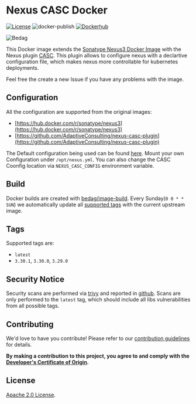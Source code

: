 <!-- - Copyright © 2021 Bedag Informatik AG Licensed under the Apache License, Version 2.0 (the "License"); you may not use this file except in compliance with the License. You may obtain a copy of the License at http://www.apache.org/licenses/LICENSE-2.0 Unless required by applicable law or agreed to in writing, software distributed under the License is distributed on an "AS IS" BASIS, WITHOUT WARRANTIES OR CONDITIONS OF ANY KIND, either express or implied. See the License for the specific language governing permissions and limitations under the License. -->

# Nexus CASC Docker 

[![License](https://img.shields.io/badge/License-Apache%202.0-blue.svg)](https://opensource.org/licenses/Apache-2.0) ![docker-publish](https://github.com/bedag/docker-nexus-casc/workflows/docker-publish/badge.svg) [![Dockerhub](https://img.shields.io/docker/pulls/bedag/nexus-casc?style=plastic)](https://hub.docker.com/r/bedag/nexus-casc)

![Bedag](https://www.bedag.ch/wGlobal/wGlobal/layout/images/logo.svg)

This Docker image extends the [Sonatype Nexus3 Docker Image](https://hub.docker.com/r/sonatype/nexus3) with the Nexus plugin [CASC](https://github.com/AdaptiveConsulting/nexus-casc-plugin). This plugin allows to configure nexus with a declartive configuration file, which makes nexus more controllable for kubernetes deployments.

Feel free the create a new Issue if you have any problems with the image.

## Configuration

All the configuration are supported from the original images:

  * [https://hub.docker.com/r/sonatype/nexus3](https://hub.docker.com/r/sonatype/nexus3)
  * [https://github.com/AdaptiveConsulting/nexus-casc-plugin](https://github.com/AdaptiveConsulting/nexus-casc-plugin)

The Default configuration being used can be found [here](./nexus_default.yml). Mount your own Configuration under `/opt/nexus.yml`. You can also change the CASC Coonfig location via `NEXUS_CASC_CONFIG` environment variable.


## Build

Docker builds are created with [bedag/image-build](https://github.com/bedag/image-build).
Every Sunday(`0 0 * * SUN`) we automatically update all [supported tags](#Tags) with the current upstream image.

## Tags 

Supported tags are:

* `latest`
* `3.30.1`, `3.30.0`, `3.29.0`

## Security Notice 

Security scans are performed via [trivy](https://github.com/aquasecurity/trivy) and reported in [github](./security). Scans are only performed to the `latest` tag, which should include all libs vulnerabilities from all possible tags.

## Contributing

We'd love to have you contribute! Please refer to our [contribution guidelines](CONTRIBUTING.md) for details.

**By making a contribution to this project, you agree to and comply with the [Developer's Certificate of Origin](./DCO).**

## License

[Apache 2.0 License](./LICENSE).